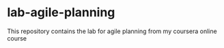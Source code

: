 # lab-agile-planning
This repository contains the lab for agile planning from my coursera online course
